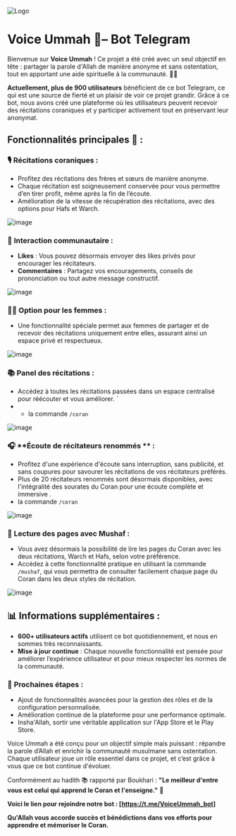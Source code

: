 ![Logo](https://github.com/user-attachments/assets/35b9b064-8ec2-402e-856c-f6f086ceb06e)


# Voice Ummah 🕌– Bot Telegram

Bienvenue sur **Voice Ummah** ! Ce projet a été créé avec un seul objectif en tête : partager la parole d'Allah de manière anonyme et sans ostentation, tout en apportant une aide spirituelle à la communauté. 🙏🏽

**Actuellement, plus de 900 utilisateurs** bénéficient de ce bot Telegram, ce qui est une source de fierté et un plaisir de voir ce projet grandir. Grâce à ce bot, nous avons créé une plateforme où les utilisateurs peuvent recevoir des récitations coraniques et y participer activement tout en préservant leur anonymat.




## Fonctionnalités principales 🔧 :


### 🎙️ **Récitations coraniques** :
- Profitez des récitations des frères et sœurs de manière anonyme.
- Chaque récitation est soigneusement conservée pour vous permettre d’en tirer profit, même après la fin de l’écoute.
- Amélioration de la vitesse de récupération des récitations, avec des options pour Hafs et Warch.


![image](https://github.com/user-attachments/assets/38928878-8de9-4d98-b8e0-01f3ae6e4cc4)

### 💬 **Interaction communautaire** :
- **Likes** : Vous pouvez désormais envoyer des likes privés pour encourager les récitateurs.
- **Commentaires** : Partagez vos encouragements, conseils de prononciation ou tout autre message constructif.

![image](https://github.com/user-attachments/assets/0fc57bf4-96e7-4c9b-98c4-fd4fb48a78c9)

### 🧕🏼 **Option pour les femmes** :
- Une fonctionnalité spéciale permet aux femmes de partager et de recevoir des récitations uniquement entre elles, assurant ainsi un espace privé et respectueux.
  
![image](https://github.com/user-attachments/assets/d6b3ac03-6848-4dc3-a6fa-8714e5dfcaf3)

### 📚 **Panel des récitations** :
- Accédez à toutes les récitations passées dans un espace centralisé pour réécouter et vous améliorer. `
- - la commande `/coran`

![image](https://github.com/user-attachments/assets/cbbe6828-5771-4463-89fd-363c3c73aad2)


### 🎧 **Écoute de récitateurs renommés  ** :

- Profitez d'une expérience d'écoute sans interruption, sans publicité, et sans coupures pour savourer les récitations de vos récitateurs préférés.
- Plus de 20 récitateurs renommés sont désormais disponibles, avec l'intégralité des sourates du Coran pour une écoute complète et immersive .
- la commande `/coran`
  
![image](https://github.com/user-attachments/assets/133395fe-62df-45cc-aa42-66bad35957bf)


### 📖 **Lecture des pages avec Mushaf** :

- Vous avez désormais la possibilité de lire les pages du Coran avec les deux récitations, Warch et Hafs, selon votre préférence.
- Accédez à cette fonctionnalité pratique en utilisant la commande `/mushaf`, qui vous permettra de consulter facilement chaque page du Coran dans les deux styles de récitation.
  
![image](https://github.com/user-attachments/assets/afbd44ae-3597-46c5-a005-828645b6e8b4)

  
## 📊 Informations supplémentaires :
- **600+ utilisateurs actifs** utilisent ce bot quotidiennement, et nous en sommes très reconnaissants.
- **Mise à jour continue** : Chaque nouvelle fonctionnalité est pensée pour améliorer l’expérience utilisateur et pour mieux respecter les normes de la communauté.


### 🚀 **Prochaines étapes** :
- Ajout de fonctionnalités avancées pour la gestion des rôles et de la configuration personnalisée.
- Amélioration continue de la plateforme pour une performance optimale.
- Insha'Allah, sortir une véritable application sur l'App Store et le Play Store.



Voice Ummah a été conçu pour un objectif simple mais puissant : répandre la parole d’Allah et enrichir la communauté musulmane sans ostentation. Chaque utilisateur joue un rôle essentiel dans ce projet, et c’est grâce à vous que ce bot continue d'évoluer.

Conformément au hadith 📚 rapporté par Boukhari :
**"Le meilleur d'entre vous est celui qui apprend le Coran et l'enseigne."** 🕌

**Voici le lien pour rejoindre notre bot : [https://t.me/VoiceUmmah_bot]**  

**Qu'Allah vous accorde succès et bénédictions dans vos efforts pour apprendre et mémoriser le Coran.**


